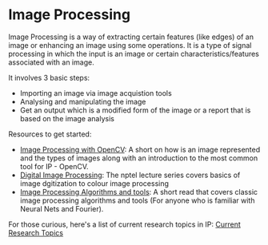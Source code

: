# Image Processing
Image Processing is a way of extracting certain features (like edges) of an image or enhancing an image using some operations. It is a type of signal processing in which the input is
an image or certain characteristics/features associated with an image.

It involves 3 basic steps:
* Importing an image via image acquistion tools
* Analysing and manipulating the image
* Get an output which is a modified form of the image or a report that is based on the image analysis

Resources to get started:
* [Image Processing with OpenCV](https://towardsdatascience.com/understanding-the-basics-of-digital-image-processing-and-computer-vision-using-opencv-8bc0e67243c8): A short on how
is an image represented and the types of images along with an introduction to the most common tool for IP - OpenCV.
* [Digital Image Processing](https://nptel.ac.in/courses/117/105/117105135/): The nptel lecture series covers basics of image dgitization to colour image processing 
* [Image Processing Algorithms and tools](https://neptune.ai/blog/image-processing-in-python-algorithms-tools-and-methods-you-should-know): A short read that covers classic image
processing algorithms and tools (For anyone who is familiar with Neural Nets and Fourier).

For those curious, here's a list of current research topics in IP: [Current Research Topics](https://uwaterloo.ca/vision-image-processing-lab/research-topics)
